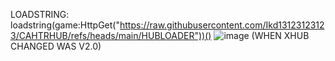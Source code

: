 LOADSTRING:
loadstring(game:HttpGet("https://raw.githubusercontent.com/Ikd13123123123/CAHTRHUB/refs/heads/main/HUBLOADER"))()
![image](https://github.com/user-attachments/assets/547c7be6-1c92-485a-92df-7bfa5e0bb2e7)
(WHEN XHUB CHANGED WAS V2.0)


